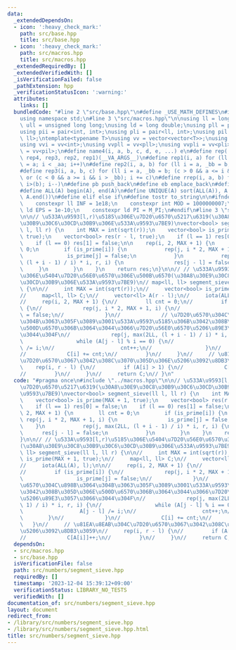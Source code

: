 ```yaml
---
data:
  _extendedDependsOn:
  - icon: ':heavy_check_mark:'
    path: src/base.hpp
    title: src/base.hpp
  - icon: ':heavy_check_mark:'
    path: src/macros.hpp
    title: src/macros.hpp
  _extendedRequiredBy: []
  _extendedVerifiedWith: []
  _isVerificationFailed: false
  _pathExtension: hpp
  _verificationStatusIcon: ':warning:'
  attributes:
    links: []
  bundledCode: "#line 2 \"src/base.hpp\"\n#define _USE_MATH_DEFINES\n#include <bits/stdc++.h>\n\
    using namespace std;\n#line 3 \"src/macros.hpp\"\n\nusing ll = long long;\nusing\
    \ ull = unsigned long long;\nusing ld = long double;\nusing pll = pair<ll, ll>;\n\
    using pii = pair<int, int>;\nusing pli = pair<ll, int>;\nusing pil = pair<int,\
    \ ll>;\ntemplate<typename T>\nusing vv = vector<vector<T>>;\nusing vvl = vv<ll>;\n\
    using vvi = vv<int>;\nusing vvpll = vv<pll>;\nusing vvpli = vv<pli>;\nusing vvpil\
    \ = vv<pil>;\n#define name4(i, a, b, c, d, e, ...) e\n#define rep(...) name4(__VA_ARGS__,\
    \ rep4, rep3, rep2, rep1)(__VA_ARGS__)\n#define rep1(i, a) for (ll i = 0, _aa\
    \ = a; i < _aa; i++)\n#define rep2(i, a, b) for (ll i = a, _bb = b; i < _bb; i++)\n\
    #define rep3(i, a, b, c) for (ll i = a, _bb = b; (c > 0 && a <= i && i < _bb)\
    \ or (c < 0 && a >= i && i > _bb); i += c)\n#define rrep(i, a, b) for (ll i=(a);\
    \ i>(b); i--)\n#define pb push_back\n#define eb emplace_back\n#define mkp make_pair\n\
    #define ALL(A) begin(A), end(A)\n#define UNIQUE(A) sort(ALL(A)), A.erase(unique(ALL(A)),\
    \ A.end())\n#define elif else if\n#define tostr to_string\n\n#ifndef CONSTANTS\n\
    \    constexpr ll INF = 1e18;\n    constexpr int MOD = 1000000007;\n    constexpr\
    \ ld EPS = 1e-10;\n    constexpr ld PI = M_PI;\n#endif\n#line 3 \"src/numbers/segment_sieve.hpp\"\
    \n\n// \u533A\u9593[l,r)\u5185\u306E\u7D20\u6570\u5217\u6319(\u30A8\u30E9\u30C8\
    \u30B9\u30C6\u30CD\u30B9\u306E\u533A\u9593\u7BE9)\nvector<bool> segment_sieve(ll\
    \ l, ll r) {\n    int MAX = int(sqrt(r));\n    vector<bool> is_prime(MAX + 1,\
    \ true);\n    vector<bool> res(r - l, true);\n    if (l == 1) res[0] = false;\n\
    \    if (l == 0) res[1] = false;\n\n    rep(i, 2, MAX + 1) {\n        ll cnt =\
    \ 0;\n        if (is_prime[i]) {\n            rep(j, i * 2, MAX + 1, i) {\n  \
    \              is_prime[j] = false;\n            }\n            rep(j, max(2LL,\
    \ (l + i - 1) / i) * i, r, i) {\n                res[j - l] = false;\n       \
    \     }\n        }\n    }\n    return res;\n}\n\n// // \u533A\u9593[l,r)\u5185\
    \u306E\u5404\u7D20\u56E0\u6570\u306E\u500B\u6570(\u30A8\u30E9\u30C8\u30B9\u30C6\
    \u30CD\u30B9\u306E\u533A\u9593\u7BE9)\n// map<ll, ll> segment_sieve(ll l, ll r)\
    \ {\n\n//     int MAX = int(sqrt(r));\n//     vector<bool> is_prime(MAX + 1, true);\n\
    //     map<ll, ll> C;\n//     vector<ll> A(r - l);\n//     iota(ALL(A), l);\n\n\
    //     rep(i, 2, MAX + 1) {\n//         ll cnt = 0;\n//         if (is_prime[i])\
    \ {\n//             rep(j, i * 2, MAX + 1, i) {\n//                 is_prime[j]\
    \ = false;\n//             }\n//             // \u7D20\u6570\u304C\u898B\u3064\
    \u304B\u3063\u305F\u3089\u3001\u533A\u9593\u5185\u306B\u3042\u308B\u305D\u306E\
    \u500D\u6570\u306B\u3064\u3044\u3066\u7D20\u56E0\u6570\u5206\u89E3\u3057\u3066\
    \u3044\u304F\n//             rep(j, max(2LL, (l + i - 1) / i) * i, r, i) {\n//\
    \                 while (A[j - l] % i == 0) {\n//                     A[j - l]\
    \ /= i;\n//                     cnt++;\n//                 }\n//             }\n\
    //             C[i] += cnt;\n//         }\n//     }\n//     // \u81EA\u8EAB\u304C\
    \u7D20\u6570\u3067\u3042\u308C\u3070\u305D\u306E\u5206\u3092\u8DB3\u3059\n// \
    \    rep(i, r - l) {\n//         if (A[i] > 1) {\n//             C[A[i]]++;\n\
    //         }\n//     }\n//     return C;\n// }\n"
  code: "#pragma once\n#include \"../macros.hpp\"\n\n// \u533A\u9593[l,r)\u5185\u306E\
    \u7D20\u6570\u5217\u6319(\u30A8\u30E9\u30C8\u30B9\u30C6\u30CD\u30B9\u306E\u533A\
    \u9593\u7BE9)\nvector<bool> segment_sieve(ll l, ll r) {\n    int MAX = int(sqrt(r));\n\
    \    vector<bool> is_prime(MAX + 1, true);\n    vector<bool> res(r - l, true);\n\
    \    if (l == 1) res[0] = false;\n    if (l == 0) res[1] = false;\n\n    rep(i,\
    \ 2, MAX + 1) {\n        ll cnt = 0;\n        if (is_prime[i]) {\n           \
    \ rep(j, i * 2, MAX + 1, i) {\n                is_prime[j] = false;\n        \
    \    }\n            rep(j, max(2LL, (l + i - 1) / i) * i, r, i) {\n          \
    \      res[j - l] = false;\n            }\n        }\n    }\n    return res;\n\
    }\n\n// // \u533A\u9593[l,r)\u5185\u306E\u5404\u7D20\u56E0\u6570\u306E\u500B\u6570\
    (\u30A8\u30E9\u30C8\u30B9\u30C6\u30CD\u30B9\u306E\u533A\u9593\u7BE9)\n// map<ll,\
    \ ll> segment_sieve(ll l, ll r) {\n\n//     int MAX = int(sqrt(r));\n//     vector<bool>\
    \ is_prime(MAX + 1, true);\n//     map<ll, ll> C;\n//     vector<ll> A(r - l);\n\
    //     iota(ALL(A), l);\n\n//     rep(i, 2, MAX + 1) {\n//         ll cnt = 0;\n\
    //         if (is_prime[i]) {\n//             rep(j, i * 2, MAX + 1, i) {\n//\
    \                 is_prime[j] = false;\n//             }\n//             // \u7D20\
    \u6570\u304C\u898B\u3064\u304B\u3063\u305F\u3089\u3001\u533A\u9593\u5185\u306B\
    \u3042\u308B\u305D\u306E\u500D\u6570\u306B\u3064\u3044\u3066\u7D20\u56E0\u6570\
    \u5206\u89E3\u3057\u3066\u3044\u304F\n//             rep(j, max(2LL, (l + i -\
    \ 1) / i) * i, r, i) {\n//                 while (A[j - l] % i == 0) {\n//   \
    \                  A[j - l] /= i;\n//                     cnt++;\n//         \
    \        }\n//             }\n//             C[i] += cnt;\n//         }\n//  \
    \   }\n//     // \u81EA\u8EAB\u304C\u7D20\u6570\u3067\u3042\u308C\u3070\u305D\u306E\
    \u5206\u3092\u8DB3\u3059\n//     rep(i, r - l) {\n//         if (A[i] > 1) {\n\
    //             C[A[i]]++;\n//         }\n//     }\n//     return C;\n// }\n"
  dependsOn:
  - src/macros.hpp
  - src/base.hpp
  isVerificationFile: false
  path: src/numbers/segment_sieve.hpp
  requiredBy: []
  timestamp: '2023-12-04 15:39:12+09:00'
  verificationStatus: LIBRARY_NO_TESTS
  verifiedWith: []
documentation_of: src/numbers/segment_sieve.hpp
layout: document
redirect_from:
- /library/src/numbers/segment_sieve.hpp
- /library/src/numbers/segment_sieve.hpp.html
title: src/numbers/segment_sieve.hpp
---
```

